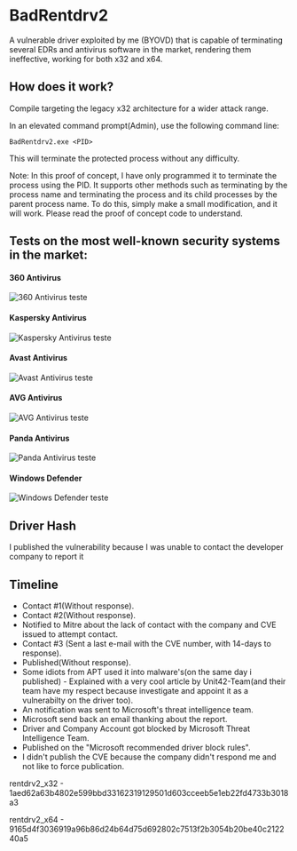 # BadRentdrv2

A vulnerable driver exploited by me (BYOVD) that is capable of terminating several EDRs and antivirus software in the market, rendering them ineffective, working for both x32 and x64.

## How does it work?

Compile targeting the legacy x32 architecture for a wider attack range.

In an elevated command prompt(Admin), use the following command line:
```
BadRentdrv2.exe <PID>
```
This will terminate the protected process without any difficulty.

Note: In this proof of concept, I have only programmed it to terminate the process using the PID. It supports other methods such as terminating by the process name and terminating the process and its child processes by the parent process name. To do this, simply make a small modification, and it will work. Please read the proof of concept code to understand.

## Tests on the most well-known security systems in the market:

#### 360 Antivirus

![360 Antivirus teste](imgs/teste_poc_360_antivirus.gif)

#### Kaspersky Antivirus

![Kaspersky Antivirus teste](imgs/teste_poc_kaspersky_antivirus.gif)

#### Avast Antivirus

![Avast Antivirus teste](imgs/teste_poc_avast_antivirus.gif)

#### AVG Antivirus

![AVG Antivirus teste](imgs/teste_poc_avg_antivirus.gif)

#### Panda Antivirus

![Panda Antivirus teste](imgs/teste_poc_panda_antivirus.gif)

#### Windows Defender

![Windows Defender teste](imgs/teste_poc_windows_defender_antivirus.gif)

## Driver Hash

I published the vulnerability because I was unable to contact the developer company to report it

## Timeline
- Contact #1(Without response).
- Contact #2(Without response).
- Notified to Mitre about the lack of contact with the company and CVE issued to attempt contact.
- Contact #3 (Sent a last e-mail with the CVE number, with 14-days to response).
- Published(Without response).
- Some idiots from APT used it into malware's(on the same day i published) - Explained with a very cool article by Unit42-Team(and their team have my respect because investigate and appoint it as a vulnerabilty on the driver too).
- An notification was sent to Microsoft's threat intelligence team.
- Microsoft send back an email thanking about the report.
- Driver and Company Account got blocked by Microsoft Threat Intelligence Team.
- Published on the "Microsoft recommended driver block rules".
- I didn't publish the CVE because the company didn't respond me and not like to force publication.

rentdrv2_x32 - 1aed62a63b4802e599bbd33162319129501d603cceeb5e1eb22fd4733b3018a3

rentdrv2_x64 - 9165d4f3036919a96b86d24b64d75d692802c7513f2b3054b20be40c212240a5
